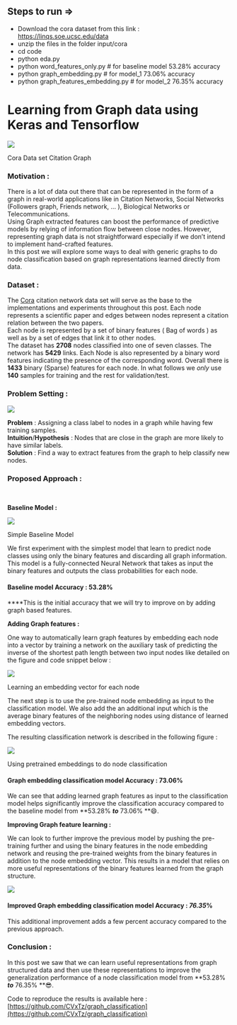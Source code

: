## Steps to run =>
* Download the cora dataset from this link : https://linqs.soe.ucsc.edu/data
* unzip the files in the folder input/cora
* cd code
* python eda.py
* python word_features_only.py \# for baseline model 53.28% accuracy
* python graph_embedding.py \# for model_1 73.06% accuracy
* python graph_features_embedding.py \# for model_2 76.35% accuracy

# Learning from Graph data using Keras and Tensorflow

![](https://cdn-images-1.medium.com/max/2600/1*KwAHRcw6QZ_SCxNWMi0JHA.png)

<span class="figcaption_hack">Cora Data set Citation Graph</span>

### Motivation :

There is a lot of data out there that can be represented in the form of a graph
in real-world applications like in Citation Networks, Social Networks (Followers
graph, Friends network, … ), Biological Networks or Telecommunications. <br>
Using Graph extracted features can boost the performance of predictive models by
relying of information flow between close nodes. However, representing graph
data is not straightforward especially if we don’t intend to implement
hand-crafted features.<br> In this post we will explore some ways to deal with
generic graphs to do node classification based on graph representations learned
directly from data.

### Dataset :

The [Cora](https://linqs-data.soe.ucsc.edu/public/lbc/cora.tgz) citation network
data set will serve as the base to the implementations and experiments
throughout this post. Each node represents a scientific paper and edges between
nodes represent a citation relation between the two papers.<br> Each node is
represented by a set of binary features ( Bag of words ) as well as by a set of
edges that link it to other nodes.<br> The dataset has **2708** nodes classified
into one of seven classes. The network has **5429** links. Each Node is also
represented  by a binary word features indicating the presence of the
corresponding word. Overall there is **1433** binary (Sparse) features for each
node. In what follows we *only* use **140** samples for training and the rest
for validation/test.

### Problem Setting :

![](https://cdn-images-1.medium.com/max/1600/1*klF4yon9ZpP6oZ0kvO86QA.png)

**Problem** : Assigning a class label to nodes in a graph while having few
training samples.<br> **Intuition**/**Hypothesis** : Nodes that are close in the
graph are more likely to have similar labels.<br> **Solution** : Find a way to
extract features from the graph to help classify new nodes.

### Proposed Approach :

<br>

**Baseline Model :**

![](https://cdn-images-1.medium.com/max/1600/1*nlDeQPW2ABhtwjoSI2dvWQ.png)

<span class="figcaption_hack">Simple Baseline Model</span>

We first experiment with the simplest model that learn to predict node classes
using only the binary features and discarding all graph information.<br> This
model is a fully-connected Neural Network that takes as input the binary
features and outputs the class probabilities for each node.

#### **Baseline model Accuracy : 53.28%**

****This is the initial accuracy that we will try to improve on by adding graph
based features.

**Adding Graph features :**

One way to automatically learn graph features by embedding each node into a
vector by training a network on the auxiliary task of predicting the inverse of
the shortest path length between two input nodes like detailed on the figure and
code snippet below :

![](https://cdn-images-1.medium.com/max/1600/1*PP_y_YhkKFYpzkj7szhnaw.png)

<span class="figcaption_hack">Learning an embedding vector for each node</span>

The next step is to use the pre-trained node embedding as input to the
classification model. We also add the an additional input which is the average
binary features of the neighboring nodes using distance of learned embedding
vectors.

The resulting classification network is described in the following figure :

![](https://cdn-images-1.medium.com/max/1600/1*xc99u2ejelSXNPKPmh-Nrw.png)

<span class="figcaption_hack">Using pretrained embeddings to do node classification</span>

#### **Graph embedding classification model Accuracy : 73.06%**

We can see that adding learned graph features as input to the classification
model helps significantly improve the classification accuracy compared to the
baseline model from **53.28% ***to*** 73.06% **😄.

**Improving Graph feature learning :**

We can look to further improve the previous model by pushing the pre-training
further and using the binary features in the node embedding network and reusing
the pre-trained weights from the binary features  in addition to the node
embedding vector. This results in a model that relies on more useful
representations of the binary features learned from the graph structure.

![](https://cdn-images-1.medium.com/max/1600/1*bEy9ua6jTBdkFGrrfvxpiA.png)

#### Improved Graph embedding classification model Accuracy : *76.35*%

This additional improvement adds a few percent accuracy compared to the previous
approach.

### Conclusion :

In this post we saw that we can learn useful representations from graph
structured data and then use these representations to improve the generalization
performance of a node classification model from **53.28% ***to*** 76.35% **😎.

Code to reproduce the results is available here :
[https://github.com/CVxTz/graph_classification](https://github.com/CVxTz/graph_classification)
